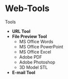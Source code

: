 # Web-Tools

Tools
* **URL Tool**
* **File Preview Tool**
  * MS Office Words
  * MS Office PowerPoint
  * MS Office Excel
  * Adobe PDF
  * Adobe Photoshop
  * 3D Model STL
* **E-mail Tool**